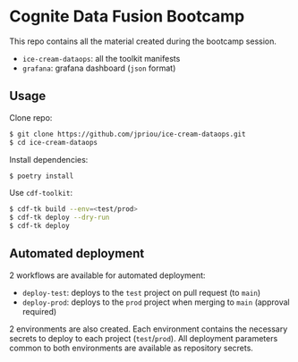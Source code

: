 # Cognite Data Fusion Bootcamp

This repo contains all the material created during the bootcamp session.
- `ice-cream-dataops`: all the toolkit manifests
- `grafana`: grafana dashboard (`json` format)

## Usage

Clone repo:
```sh
$ git clone https://github.com/jpriou/ice-cream-dataops.git
$ cd ice-cream-dataops
```

Install dependencies:
```sh
$ poetry install
```

Use `cdf-toolkit`:

```sh
$ cdf-tk build --env=<test/prod>
$ cdf-tk deploy --dry-run
$ cdf-tk deploy
```

## Automated deployment

2 workflows are available for automated deployment:
- `deploy-test`: deploys to the `test` project on pull request (to `main`)
- `deploy-prod`: deploys to the `prod` project when merging to `main` (approval required)


2 environments are also created. Each environment contains the necessary secrets to deploy to each project (`test`/`prod`). All deployment parameters common to both environments are available as repository secrets.